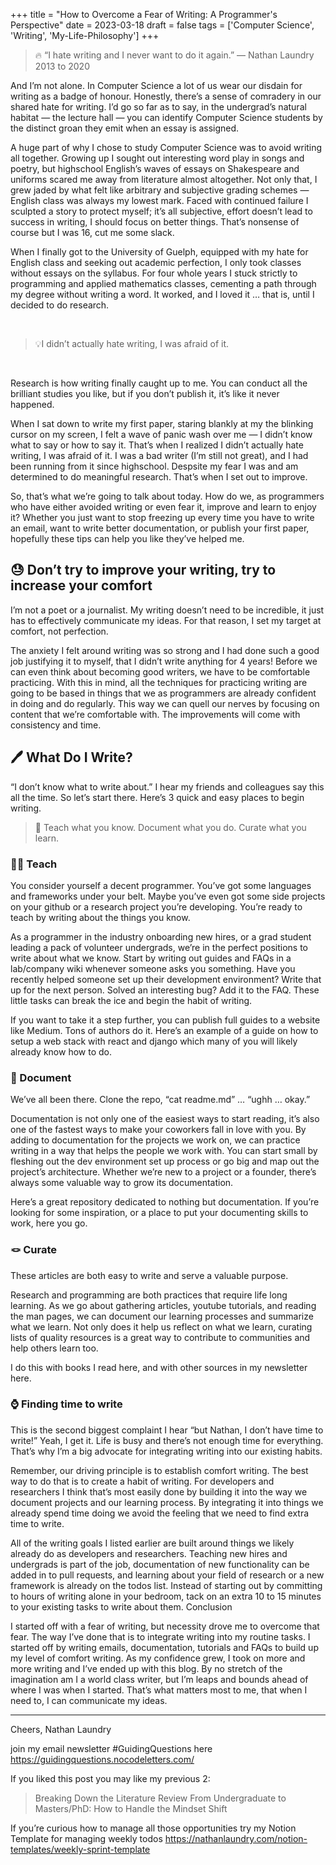 +++
title = "How to Overcome a Fear of Writing: A Programmer's Perspective"
date = 2023-03-18
draft = false
tags = ['Computer Science', 'Writing', 'My-Life-Philosophy']
+++


>    🔥 “I hate writing and I never want to do it again.” — Nathan Laundry 2013 to 2020

And I’m not alone. In Computer Science a lot of us wear our disdain for writing as a badge of honour. Honestly, there’s a sense of comradery in our shared hate for writing. I’d go so far as to say, in the undergrad’s natural habitat — the lecture hall — you can identify Computer Science students by the distinct groan they emit when an essay is assigned.

A huge part of why I chose to study Computer Science was to avoid writing all together. Growing up I sought out interesting word play in songs and poetry, but highschool English’s waves of essays on Shakespeare and uniforms scared me away from literature almost altogether. Not only that, I grew jaded by what felt like arbitrary and subjective grading schemes — English class was always my lowest mark. Faced with continued failure I sculpted a story to protect myself; it’s all subjective, effort doesn’t lead to success in writing, I should focus on better things. That’s nonsense of course but I was 16, cut me some slack.

When I finally got to the University of Guelph, equipped with my hate for English class and seeking out academic perfection, I only took classes without essays on the syllabus. For four whole years I stuck strictly to programming and applied mathematics classes, cementing a path through my degree without writing a word. It worked, and I loved it … that is, until I decided to do research.

<br/>

>    💡I didn’t actually hate writing, I was afraid of it.

<br/>

Research is how writing finally caught up to me. You can conduct all the brilliant studies you like, but if you don’t publish it, it’s like it never happened.

When I sat down to write my first paper, staring blankly at my the blinking cursor on my screen, I felt a wave of panic wash over me — I didn’t know what to say or how to say it. That’s when I realized I didn’t actually hate writing, I was afraid of it. I was a bad writer (I’m still not great), and I had been running from it since highschool. Despsite my fear I was and am determined to do meaningful research. That’s when I set out to improve.

So, that’s what we’re going to talk about today. How do we, as programmers who have either avoided writing or even fear it, improve and learn to enjoy it? Whether you just want to stop freezing up every time you have to write an email, want to write better documentation, or publish your first paper, hopefully these tips can help you like they’ve helped me.

## 😓 Don’t try to improve your writing, try to increase your comfort

I’m not a poet or a journalist. My writing doesn’t need to be incredible, it just has to effectively communicate my ideas. For that reason, I set my target at comfort, not perfection.

The anxiety I felt around writing was so strong and I had done such a good job justifying it to myself, that I didn’t write anything for 4 years! Before we can even think about becoming good writers, we have to be comfortable practicing. With this in mind, all the techniques for practicing writing are going to be based in things that we as programmers are already confident in doing and do regularly. This way we can quell our nerves by focusing on content that we’re comfortable with. The improvements will come with consistency and time.

## 🖊️ What Do I Write?

“I don’t know what to write about.” I hear my friends and colleagues say this all the time. So let’s start there. Here’s 3 quick and easy places to begin writing.

>    🧠 Teach what you know. Document what you do. Curate what you learn.

### 🧑‍🏫 Teach

You consider yourself a decent programmer. You’ve got some languages and frameworks under your belt. Maybe you’ve even got some side projects on your github or a research project you’re developing. You’re ready to teach by writing about the things you know.

As a programmer in the industry onboarding new hires, or a grad student leading a pack of volunteer undergrads, we’re in the perfect positions to write about what we know. Start by writing out guides and FAQs in a lab/company wiki whenever someone asks you something. Have you recently helped someone set up their development environment? Write that up for the next person. Solved an interesting bug? Add it to the FAQ. These little tasks can break the ice and begin the habit of writing.

If you want to take it a step further, you can publish full guides to a website like Medium. Tons of authors do it. Here’s an example of a guide on how to setup a web stack with react and django which many of you will likely already know how to do.

### 📄 Document

We’ve all been there. Clone the repo, “cat readme.md” … “ughh … okay.”

Documentation is not only one of the easiest ways to start reading, it’s also one of the fastest ways to make your coworkers fall in love with you. By adding to documentation for the projects we work on, we can practice writing in a way that helps the people we work with. You can start small by fleshing out the dev environment set up process or go big and map out the project’s architecture. Whether we’re new to a project or a founder, there’s always some valuable way to grow its documentation.

Here’s a great repository dedicated to nothing but documentation. If you’re looking for some inspiration, or a place to put your documenting skills to work, here you go.

### 🪢 Curate

These articles are both easy to write and serve a valuable purpose.

Research and programming are both practices that require life long learning. As we go about gathering articles, youtube tutorials, and reading the man pages, we can document our learning processes and summarize what we learn. Not only does it help us reflect on what we learn, curating lists of quality resources is a great way to contribute to communities and help others learn too.

I do this with books I read here, and with other sources in my newsletter here.

### ⌚ Finding time to write

This is the second biggest complaint I hear “but Nathan, I don’t have time to write!” Yeah, I get it. Life is busy and there’s not enough time for everything. That’s why I’m a big advocate for integrating writing into our existing habits.

Remember, our driving principle is to establish comfort writing. The best way to do that is to create a habit of writing. For developers and researchers I think that’s most easily done by building it into the way we document projects and our learning process. By integrating it into things we already spend time doing we avoid the feeling that we need to find extra time to write.

All of the writing goals I listed earlier are built around things we likely already do as developers and researchers. Teaching new hires and undergrads is part of the job, documentation of new functionality can be added in to pull requests, and learning about your field of research or a new framework is already on the todos list. Instead of starting out by committing to hours of writing alone in your bedroom, tack on an extra 10 to 15 minutes to your existing tasks to write about them.
Conclusion

I started off with a fear of writing, but necessity drove me to overcome that fear. The way I’ve done that is to integrate writing into my routine tasks. I started off by writing emails, documentation, tutorials and FAQs to build up my level of comfort writing. As my confidence grew, I took on more and more writing and I’ve ended up with this blog. By no stretch of the imagination am I a world class writer, but I’m leaps and bounds ahead of where I was when I started. That’s what matters most to me, that when I need to, I can communicate my ideas.

---

Cheers,
Nathan Laundry

join my email newsletter #GuidingQuestions here https://guidingquestions.nocodeletters.com/

If you liked this post you may like my previous 2:

>    Breaking Down the Literature Review
>    From Undergraduate to Masters/PhD: How to Handle the Mindset Shift

If you’re curious how to manage all those opportunities try my Notion Template for managing weekly todos
https://nathanlaundry.com/notion-templates/weekly-sprint-template
